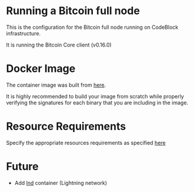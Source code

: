 # Running a Bitcoin full node

This is the configuration for the Bitcoin full node running on CodeBlock infrastructure.

It is running the Bitcoin Core client (v0.16.0)

# Docker Image

The container image was built from [here](https://github.com/ruimarinho/docker-bitcoin-core).

It is highly recommended to build your image from scratch while properly verifying the signatures
for each binary that you are including in the image.

# Resource Requirements

Specify the appropriate resources requirements as specified [here](https://bitcoin.org/en/bitcoin-core/features/requirements)

# Future

- Add [lnd](https://github.com/lightningnetwork/lnd) container (Lightning network)
